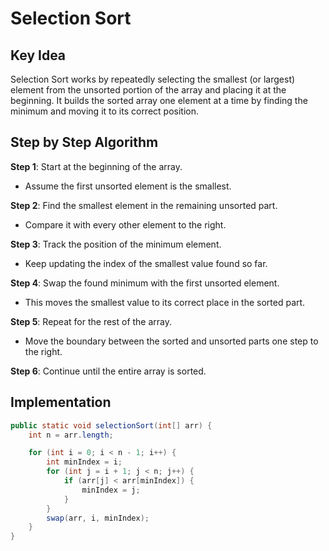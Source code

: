 # Selection Sort

## Key Idea

Selection Sort works by repeatedly selecting the smallest (or largest) element from the unsorted portion of the array and placing it at the beginning. It builds the sorted array one element at a time by finding the minimum and moving it to its correct position.

## Step by Step Algorithm

**Step 1**: Start at the beginning of the array.

- Assume the first unsorted element is the smallest.

**Step 2**: Find the smallest element in the remaining unsorted part.

- Compare it with every other element to the right.

**Step 3**: Track the position of the minimum element.

- Keep updating the index of the smallest value found so far.

**Step 4**: Swap the found minimum with the first unsorted element.

- This moves the smallest value to its correct place in the sorted part.

**Step 5**: Repeat for the rest of the array.

- Move the boundary between the sorted and unsorted parts one step to the right.

**Step 6**: Continue until the entire array is sorted.

## Implementation

```java
public static void selectionSort(int[] arr) {
    int n = arr.length;

    for (int i = 0; i < n - 1; i++) {
        int minIndex = i;
        for (int j = i + 1; j < n; j++) {
            if (arr[j] < arr[minIndex]) {
                minIndex = j;
            }
        }
        swap(arr, i, minIndex);
    }
}
```
